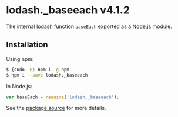 # lodash._baseeach v4.1.2

The internal [lodash](https://lodash.com/) function `baseEach` exported as a [Node.js](https://nodejs.org/) module.

## Installation

Using npm:
```bash
$ {sudo -H} npm i -g npm
$ npm i --save lodash._baseeach
```

In Node.js:
```js
var baseEach = require('lodash._baseeach');
```

See the [package source](https://github.com/lodash/lodash/blob/4.1.2-npm-packages/lodash._baseeach) for more details.
